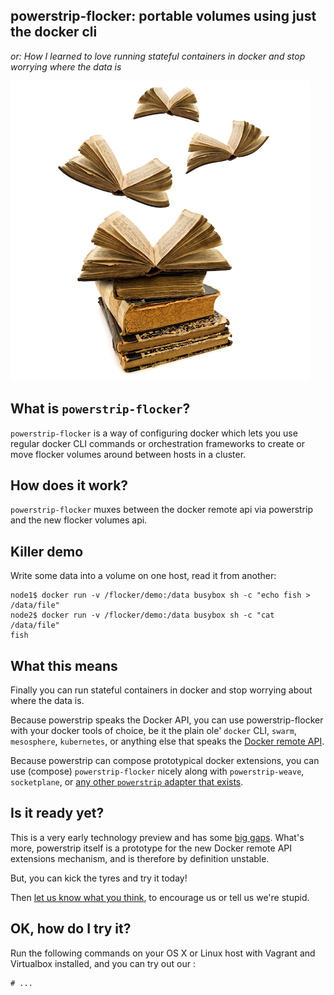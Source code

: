 ## powerstrip-flocker: portable volumes using just the docker cli
*or: How I learned to love running stateful containers in docker and stop worrying where the data is*

![flying books to illustrate portable volumes](resources/flying_books.jpg)

## What is `powerstrip-flocker`?

`powerstrip-flocker` is a way of configuring docker which lets you use regular docker CLI commands or orchestration frameworks to create or move flocker volumes around between hosts in a cluster.

## How does it work?

`powerstrip-flocker` muxes between the docker remote api via powerstrip and the new flocker volumes api.

## Killer demo

Write some data into a volume on one host, read it from another:

```
node1$ docker run -v /flocker/demo:/data busybox sh -c "echo fish > /data/file"
node2$ docker run -v /flocker/demo:/data busybox sh -c "cat /data/file"
fish
```

## What this means

Finally you can run stateful containers in docker and stop worrying about where the data is.

Because powerstrip speaks the Docker API, you can use powerstrip-flocker with your docker tools of choice, be it the plain ole' `docker` CLI, `swarm`, `mesosphere`, `kubernetes`, or anything else that speaks the [Docker remote API](https://docs.docker.com/reference/api/docker_remote_api/).

Because powerstrip can compose prototypical docker extensions, you can use (compose) `powerstrip-flocker` nicely along with `powerstrip-weave`, `socketplane`, or [any other `powerstrip` adapter that exists](https://github.com/clusterhq/powerstrip#powerstrip-adapters).

## Is it ready yet?

This is a very early technology preview and has some [big gaps](https://github.com/ClusterHQ/powerstrip-flocker/issues).
What's more, powerstrip itself is a prototype for the new Docker remote API extensions mechanism, and is therefore by definition unstable.

But, you can kick the tyres and try it today!

Then [let us know what you think](https://github.com/ClusterHQ/powerstrip-flocker/issues/new), to encourage us or tell us we're stupid.

## OK, how do I try it?

Run the following commands on your OS X or Linux host with Vagrant and Virtualbox installed, and you can try out our :

```
# ...
```

